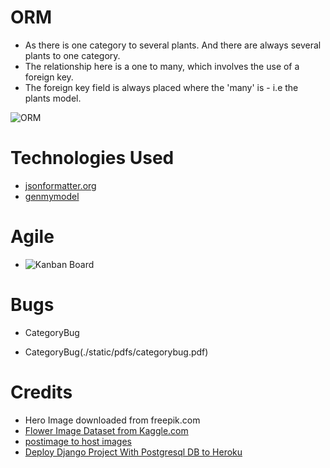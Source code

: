 # ORM

* As there is one category to several plants. And there are always several plants to one category.
* The relationship here is a one to many, which involves the use of a foreign key.
* The foreign key field is always placed where the 'many' is - i.e the plants model.

![ORM](~/projects/McPlantsNavan/media/readme/ORM.png)

# Technologies Used

* [jsonformatter.org](https://jsonformatter.org/)
* [genmymodel](https://app.genmymodel.com/)

# Agile

* ![Kanban Board](~/projects/McPlantsNavan/media/readme/kanbanboard)

# Bugs

* CategoryBug

* CategoryBug(./static/pdfs/categorybug.pdf)



# Credits

* Hero Image downloaded from freepik.com
* [Flower Image Dataset from Kaggle.com](https://www.kaggle.com/datasets/aksha05/flower-image-dataset?)
* [postimage to host images](https://postimg.cc/gallery/wJB7W9T)
* [Deploy Django Project With Postgresql DB to Heroku](https://youtu.be/2OHc5EqfX5g?si=aw9Em89nmB460fss)
